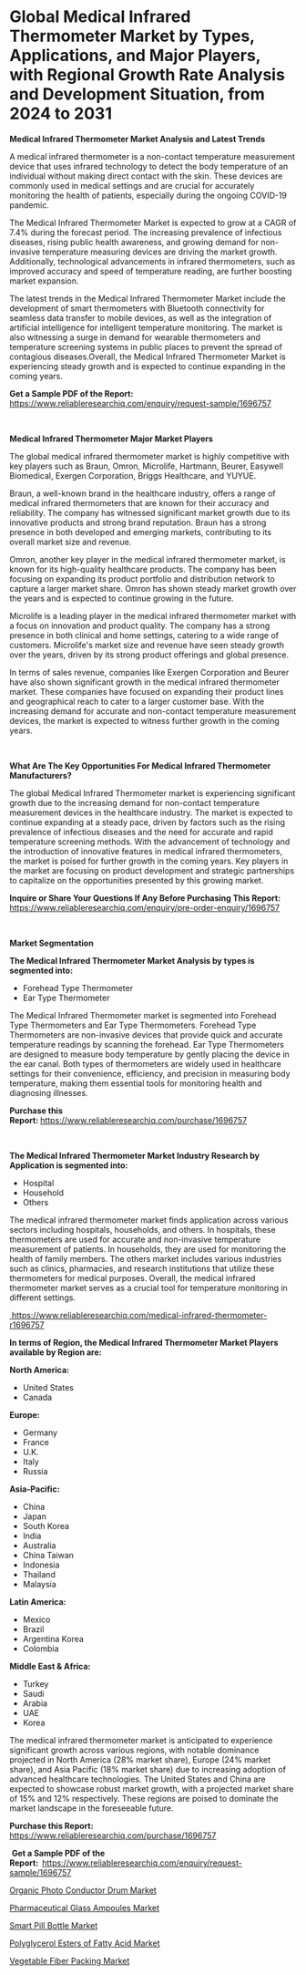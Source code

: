 <p><h1>Global Medical Infrared Thermometer Market by Types, Applications, and Major Players, with Regional Growth Rate Analysis and Development Situation, from 2024 to 2031</h1></p><p><strong>Medical Infrared Thermometer Market Analysis and Latest Trends</strong></p>
<p><p>A medical infrared thermometer is a non-contact temperature measurement device that uses infrared technology to detect the body temperature of an individual without making direct contact with the skin. These devices are commonly used in medical settings and are crucial for accurately monitoring the health of patients, especially during the ongoing COVID-19 pandemic.</p><p>The Medical Infrared Thermometer Market is expected to grow at a CAGR of 7.4% during the forecast period. The increasing prevalence of infectious diseases, rising public health awareness, and growing demand for non-invasive temperature measuring devices are driving the market growth. Additionally, technological advancements in infrared thermometers, such as improved accuracy and speed of temperature reading, are further boosting market expansion.</p><p>The latest trends in the Medical Infrared Thermometer Market include the development of smart thermometers with Bluetooth connectivity for seamless data transfer to mobile devices, as well as the integration of artificial intelligence for intelligent temperature monitoring. The market is also witnessing a surge in demand for wearable thermometers and temperature screening systems in public places to prevent the spread of contagious diseases.Overall, the Medical Infrared Thermometer Market is experiencing steady growth and is expected to continue expanding in the coming years.</p></p>
<p><strong>Get a Sample PDF of the Report:&nbsp;</strong> <a href="https://www.reliableresearchiq.com/enquiry/request-sample/1696757">https://www.reliableresearchiq.com/enquiry/request-sample/1696757</a></p>
<p>&nbsp;</p>
<p><strong>Medical Infrared Thermometer Major Market Players</strong></p>
<p><p>The global medical infrared thermometer market is highly competitive with key players such as Braun, Omron, Microlife, Hartmann, Beurer, Easywell Biomedical, Exergen Corporation, Briggs Healthcare, and YUYUE. </p><p>Braun, a well-known brand in the healthcare industry, offers a range of medical infrared thermometers that are known for their accuracy and reliability. The company has witnessed significant market growth due to its innovative products and strong brand reputation. Braun has a strong presence in both developed and emerging markets, contributing to its overall market size and revenue.</p><p>Omron, another key player in the medical infrared thermometer market, is known for its high-quality healthcare products. The company has been focusing on expanding its product portfolio and distribution network to capture a larger market share. Omron has shown steady market growth over the years and is expected to continue growing in the future.</p><p>Microlife is a leading player in the medical infrared thermometer market with a focus on innovation and product quality. The company has a strong presence in both clinical and home settings, catering to a wide range of customers. Microlife's market size and revenue have seen steady growth over the years, driven by its strong product offerings and global presence.</p><p>In terms of sales revenue, companies like Exergen Corporation and Beurer have also shown significant growth in the medical infrared thermometer market. These companies have focused on expanding their product lines and geographical reach to cater to a larger customer base. With the increasing demand for accurate and non-contact temperature measurement devices, the market is expected to witness further growth in the coming years.</p></p>
<p>&nbsp;</p>
<p><strong>What Are The Key Opportunities For Medical Infrared Thermometer Manufacturers?</strong></p>
<p><p>The global Medical Infrared Thermometer market is experiencing significant growth due to the increasing demand for non-contact temperature measurement devices in the healthcare industry. The market is expected to continue expanding at a steady pace, driven by factors such as the rising prevalence of infectious diseases and the need for accurate and rapid temperature screening methods. With the advancement of technology and the introduction of innovative features in medical infrared thermometers, the market is poised for further growth in the coming years. Key players in the market are focusing on product development and strategic partnerships to capitalize on the opportunities presented by this growing market.</p></p>
<p><strong>Inquire or Share Your Questions If Any Before Purchasing This Report:</strong> <a href="https://www.reliableresearchiq.com/enquiry/pre-order-enquiry/1696757">https://www.reliableresearchiq.com/enquiry/pre-order-enquiry/1696757</a></p>
<p>&nbsp;</p>
<p><strong>Market Segmentation</strong></p>
<p><strong>The Medical Infrared Thermometer Market Analysis by types is segmented into:</strong></p>
<p><ul><li>Forehead Type Thermometer</li><li>Ear Type Thermometer</li></ul></p>
<p><p>The Medical Infrared Thermometer market is segmented into Forehead Type Thermometers and Ear Type Thermometers. Forehead Type Thermometers are non-invasive devices that provide quick and accurate temperature readings by scanning the forehead. Ear Type Thermometers are designed to measure body temperature by gently placing the device in the ear canal. Both types of thermometers are widely used in healthcare settings for their convenience, efficiency, and precision in measuring body temperature, making them essential tools for monitoring health and diagnosing illnesses.</p></p>
<p><strong>Purchase this Report:&nbsp;</strong><a href="https://www.reliableresearchiq.com/purchase/1696757">https://www.reliableresearchiq.com/purchase/1696757</a></p>
<p>&nbsp;</p>
<p><strong>The Medical Infrared Thermometer Market Industry Research by Application is segmented into:</strong></p>
<p><ul><li>Hospital</li><li>Household</li><li>Others</li></ul></p>
<p><p>The medical infrared thermometer market finds application across various sectors including hospitals, households, and others. In hospitals, these thermometers are used for accurate and non-invasive temperature measurement of patients. In households, they are used for monitoring the health of family members. The others market includes various industries such as clinics, pharmacies, and research institutions that utilize these thermometers for medical purposes. Overall, the medical infrared thermometer market serves as a crucial tool for temperature monitoring in different settings.</p></p>
<p><a href="https://www.reliableresearchiq.com/medical-infrared-thermometer-r1696757">&nbsp;https://www.reliableresearchiq.com/medical-infrared-thermometer-r1696757</a></p>
<p><strong>In terms of Region, the Medical Infrared Thermometer Market Players available by Region are:</strong></p>
<p>
    <p> <strong> North America: </strong>
        <ul>
            <li>United States</li>
            <li>Canada</li>
        </ul>
        </p> 
    <p> <strong> Europe: </strong>
        <ul>
            <li>Germany</li>
            <li>France</li>
            <li>U.K.</li>
            <li>Italy</li>
            <li>Russia</li>
        </ul>
        </p> 
    <p> <strong> Asia-Pacific: </strong>
        <ul>
            <li>China</li>
            <li>Japan</li>
            <li>South Korea</li>
            <li>India</li>
            <li>Australia</li>
            <li>China Taiwan</li>
            <li>Indonesia</li>
            <li>Thailand</li>
            <li>Malaysia</li>
        </ul>
        </p> 
    <p> <strong> Latin America: </strong>
        <ul>
            <li>Mexico</li>
            <li>Brazil</li>
            <li>Argentina Korea</li>
            <li>Colombia</li>
        </ul>
        </p> 
    <p> <strong> Middle East & Africa: </strong>
        <ul>
            <li>Turkey</li>
            <li>Saudi</li>
            <li>Arabia</li>
            <li>UAE</li>
            <li>Korea</li>
        </ul>
    </p>
    </p>
<p><p>The medical infrared thermometer market is anticipated to experience significant growth across various regions, with notable dominance projected in North America (28% market share), Europe (24% market share), and Asia Pacific (18% market share) due to increasing adoption of advanced healthcare technologies. The United States and China are expected to showcase robust market growth, with a projected market share of 15% and 12% respectively. These regions are poised to dominate the market landscape in the foreseeable future.</p></p>
<p><strong>Purchase this Report: </strong><a href="https://www.reliableresearchiq.com/purchase/1696757">https://www.reliableresearchiq.com/purchase/1696757</a></p>
<p>&nbsp;<strong>Get a Sample PDF of the Report:&nbsp;&nbsp;</strong><a href="https://www.reliableresearchiq.com/enquiry/request-sample/1696757">https://www.reliableresearchiq.com/enquiry/request-sample/1696757</a></p>
<p><strong></strong></p>
<p><p><a href="https://medium.com/@kimzemlak/organic-photo-conductor-drum-market-overview-global-market-trends-and-future-prospects-from-2024-4c3e993bb651">Organic Photo Conductor Drum Market</a></p><p><a href="https://github.com/kishanagarner91/Market-Research-Report-List-1/blob/main/pharmaceutical-glass-ampoules-market.md">Pharmaceutical Glass Ampoules Market</a></p><p><a href="https://github.com/hrhzhypq19/Market-Research-Report-List-1/blob/main/smart-pill-bottle-market.md">Smart Pill Bottle Market</a></p><p><a href="https://www.linkedin.com/pulse/insights-polyglycerol-esters-fatty-acid-market-size-which-syohc?trackingId=wTRJHge2SYSpyOVLVLMljw%3D%3D">Polyglycerol Esters of Fatty Acid Market</a></p><p><a href="https://www.linkedin.com/pulse/global-vegetable-fiber-packing-market-size-trends-analysis-regional-iqkpc?trackingId=I8LPdhG3RW6Sw20O%2FMkUBg%3D%3D">Vegetable Fiber Packing Market</a></p></p>